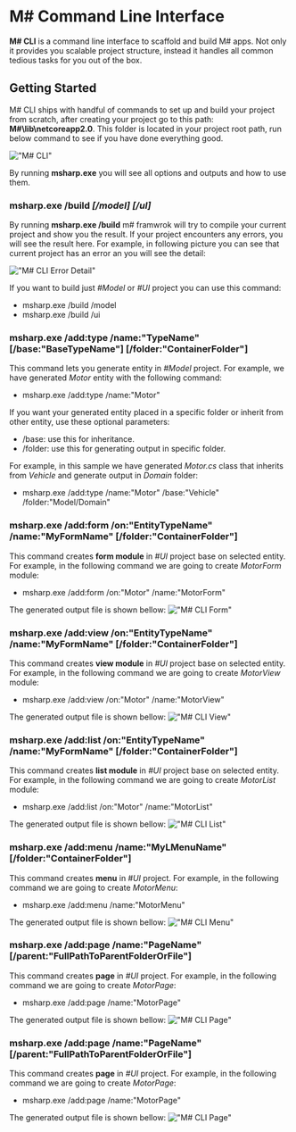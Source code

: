 # M# Command Line Interface

**M# CLI** is a command line interface to scaffold and build M# apps. Not only it provides you scalable project structure, instead it handles all common tedious tasks for you out of the box.

## Getting Started
M# CLI ships with handful of commands to set up and build your project from scratch, after creating your project go to this path: **M#\lib\netcoreapp2.0**. This folder is located in your project root path, run below command to see if you have done everything good.

!["M# CLI"](CliImage/MSharpCLI.PNG "M# CLI")

By running **msharp.exe** you will see all options and outputs and how to use them.

### msharp.exe /build *[/model]* *[/ul]*
By running **msharp.exe /build** m# framwrok will try to compile your current project and show you the result. If your project encounters any errors, you will see the result here.
For example, in following picture you can see that current project has an error an you will see the detail:

!["M# CLI Error Detail"](CliImage/CLIErrorDetail.PNG "M# CLI Error Detail")

If you want to build just *#Model* or *#UI* project you can use this command:

- msharp.exe /build /model
- msharp.exe /build /ui

### msharp.exe /add:type /name:"TypeName" [/base:"BaseTypeName"] [/folder:"ContainerFolder"]
This command lets you generate entity in *#Model* project. For example, we have generated *Motor* entity with the following command:

- msharp.exe /add:type /name:"Motor"

If you want your generated entity placed in a specific folder or inherit from other entity, use these optional parameters:
- /base: use this for inheritance.
- /folder: use this for generating output in specific folder.

For example, in this sample we have generated *Motor.cs* class that inherits from *Vehicle* and generate output in *Domain* folder:
- msharp.exe /add:type /name:"Motor" /base:"Vehicle" /folder:"Model/Domain"

### msharp.exe /add:form /on:"EntityTypeName" /name:"MyFormName" [/folder:"ContainerFolder"]
This command creates **form module** in *#UI* project base on selected entity. For example, in the following command we are going to create *MotorForm* module:

- msharp.exe /add:form /on:"Motor" /name:"MotorForm"

The generated output file is shown bellow:
!["M# CLI Form"](CliImage/FormCli.PNG "M# CLI Form")

### msharp.exe /add:view /on:"EntityTypeName" /name:"MyFormName" [/folder:"ContainerFolder"]
This command creates **view module** in *#UI* project base on selected entity. For example, in the following command we are going to create *MotorView* module:

- msharp.exe /add:view /on:"Motor" /name:"MotorView"

The generated output file is shown bellow:
!["M# CLI View"](CliImage/ViewCli.PNG "M# CLI View")

### msharp.exe /add:list /on:"EntityTypeName" /name:"MyFormName" [/folder:"ContainerFolder"]
This command creates **list module** in *#UI* project base on selected entity. For example, in the following command we are going to create *MotorList* module:

- msharp.exe /add:list /on:"Motor" /name:"MotorList"

The generated output file is shown bellow:
!["M# CLI List"](CliImage/ListCli.PNG "M# CLI List")

### msharp.exe /add:menu /name:"MyLMenuName" [/folder:"ContainerFolder"]
This command creates **menu** in *#UI* project. For example, in the following command we are going to create *MotorMenu*:

- msharp.exe /add:menu /name:"MotorMenu"

The generated output file is shown bellow:
!["M# CLI Menu"](CliImage/MenuCli.PNG "M# CLI Menu")

### msharp.exe /add:page /name:"PageName" [/parent:"FullPathToParentFolderOrFile"]
This command creates **page** in *#UI* project. For example, in the following command we are going to create *MotorPage*:

- msharp.exe /add:page /name:"MotorPage"

The generated output file is shown bellow:
!["M# CLI Page"](CliImage/PageCli.PNG "M# CLI Page")

### msharp.exe /add:page /name:"PageName" [/parent:"FullPathToParentFolderOrFile"]
This command creates **page** in *#UI* project. For example, in the following command we are going to create *MotorPage*:

- msharp.exe /add:page /name:"MotorPage"

The generated output file is shown bellow:
!["M# CLI Page"](CliImage/PageCli.PNG "M# CLI Page")